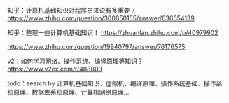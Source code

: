 

知乎：计算机基础知识对程序员来说有多重要？
https://www.zhihu.com/question/300650155/answer/636654139

知乎：整理一些计算机基础知识！
https://zhuanlan.zhihu.com/p/40979902

https://www.zhihu.com/question/19940797/answer/76176575

v2：如何学习网络、操作系统、编译原理等知识？
https://www.v2ex.com/t/488803

todo：search by 计算机基础知识、虚拟机、编译原理、操作系统基础、操作系统原理、数据库系统原理、计算机网络原理...
